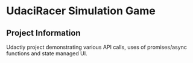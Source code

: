# UdaciRacer Simulation Game

## Project Information

Udactiy project demonstrating various API calls, uses of promises/async functions and state managed UI.